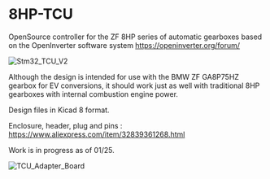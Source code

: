 # 8HP-TCU
OpenSource controller for the ZF 8HP series of automatic gearboxes based on the OpenInverter software system
https://openinverter.org/forum/

![Stm32_TCU_V2](https://github.com/user-attachments/assets/f7b39575-8f56-4dab-8aed-c4f87f3a0123)

Although the design is intended for use with the BMW ZF GA8P75HZ gearbox for EV conversions, it should work just as well with traditional 8HP gearboxes with internal combustion engine power.

Design files in Kicad 8 format.

Enclosure, header, plug and pins : https://www.aliexpress.com/item/32839361268.html

Work is in progress as of 01/25.

![TCU_Adapter_Board](https://github.com/user-attachments/assets/58b4c9c0-83e0-4c65-beef-87e31b3bbbc8)
